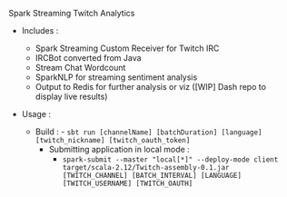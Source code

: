 Spark Streaming Twitch Analytics

* Includes :
	- Spark Streaming Custom Receiver for Twitch IRC
	- IRCBot converted from Java
	- Stream Chat Wordcount
	- SparkNLP for streaming sentiment analysis
	- Output to Redis for further analysis or viz ([WIP] Dash repo to display live results)
	
* Usage :
	* Build :
            - ``sbt run [channelName] [batchDuration] [language] [twitch_nickname] [twitch_oauth_token]``
        * Submitting application in local mode :
            - ```spark-submit --master "local[*]" --deploy-mode client target/scala-2.12/Twitch-assembly-0.1.jar [TWITCH_CHANNEL] [BATCH_INTERVAL] [LANGUAGE] [TWITCH_USERNAME] [TWITCH_OAUTH]```
